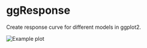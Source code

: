 # ggResponse
Create response curve for different models in ggplot2.

![Example plot](https://www.dropbox.com/s/4fyle5ihwhvctsj/Rplot01.jpeg)